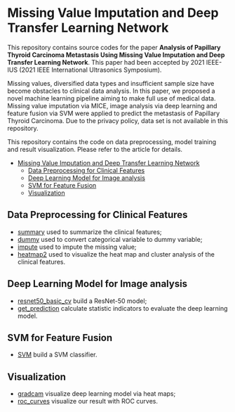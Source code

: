 # Missing Value Imputation and Deep Transfer Learning Network

This repository contains source codes for the paper **Analysis of Papillary Thyroid Carcinoma Metastasis Using Missing Value Imputation and Deep Transfer Learning Network**. This paper had been accepted by 2021 IEEE-IUS (2021 IEEE International Ultrasonics Symposium).

Missing values, diversified data types and insufficient sample size have become obstacles to clinical data analysis. In this paper, we proposed a novel machine learning pipeline aiming to make full use of medical data. Missing value imputation via MICE, image analysis via deep learning and feature fusion via SVM were applied to predict the metastasis of Papillary Thyroid Carcinoma. Due to the privacy policy, data set is not  available in this repository.

This repository contains the code on data preprocessing, model training and result visualization. Please refer to the article for details.

- [Missing Value Imputation and Deep Transfer Learning Network](#missing-value-imputation-and-deep-transfer-learning-network)
  - [Data Preprocessing for Clinical Features](#data-preprocessing-for-clinical-features)
  - [Deep Learning Model for Image analysis](#deep-learning-model-for-image-analysis)
  - [SVM for Feature Fusion](#svm-for-feature-fusion)
  - [Visualization](#visualization)


## Data Preprocessing for Clinical Features
* [summary](summary.R) used to summarize the clinical features;
* [dummy](dummy.R) used to convert categorical variable to dummy variable;
* [impute](impute.R) used to impute the missing value;
* [heatmap2](heatmap2.R) used to visualize the heat map and cluster analysis of the clinical features.
  
## Deep Learning Model for Image analysis
* [resnet50_basic_cv](resnet50_basic_cv.ipynb) build a ResNet-50 model;
* [get_prediction](get_prediction.ipynb) calculate statistic indicators to evaluate the deep learning model.

## SVM for Feature Fusion
* [SVM](SVM.ipynb) build a SVM classifier.

## Visualization
* [gradcam](gradcam.py) visualize deep learning model via heat maps;
* [roc_curves](roc_curves.ipynb) visualize our result with ROC curves.




